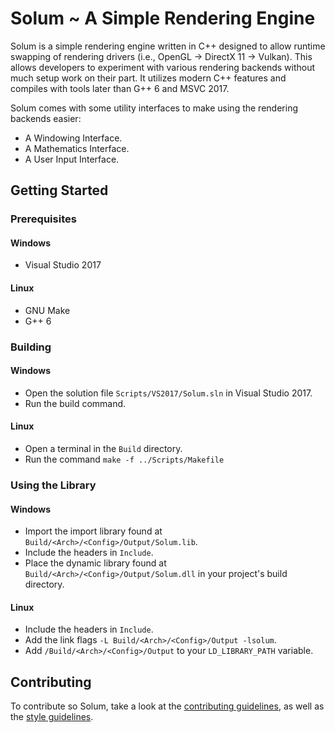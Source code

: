# Solum ~ A Simple Rendering Engine
Solum is a simple rendering engine written in C++ designed to allow runtime swapping of rendering drivers (i.e., OpenGL → DirectX 11 → Vulkan). This allows developers to experiment with various rendering backends without much setup work on their part. It utilizes modern C++ features and compiles with tools later than G++ 6 and MSVC 2017.

Solum comes with some utility interfaces to make using the rendering backends easier:
- A Windowing Interface.
- A Mathematics Interface.
- A User Input Interface.

## Getting Started
### Prerequisites
#### Windows
- Visual Studio 2017

#### Linux
- GNU Make 
- G++ 6

### Building
#### Windows
- Open the solution file `Scripts/VS2017/Solum.sln` in Visual Studio 2017.
- Run the build command.

#### Linux
- Open a terminal in the `Build` directory.
- Run the command `make -f ../Scripts/Makefile`

### Using the Library
#### Windows
- Import the import library found at `Build/<Arch>/<Config>/Output/Solum.lib`.
- Include the headers in `Include`.
- Place the dynamic library found at `Build/<Arch>/<Config>/Output/Solum.dll` in your project's build directory.

#### Linux
- Include the headers in `Include`.
- Add the link flags `-L Build/<Arch>/<Config>/Output -lsolum`.
- Add `/Build/<Arch>/<Config>/Output` to your `LD_LIBRARY_PATH` variable.

## Contributing
To contribute so Solum, take a look at the [contributing guidelines](https://github.com/Polaritech/Solum/blob/master/CONTRIBUTING.md), as well as the [style guidelines](https://github.com/Polaritech/Solum/wiki/Style-Guidelines).